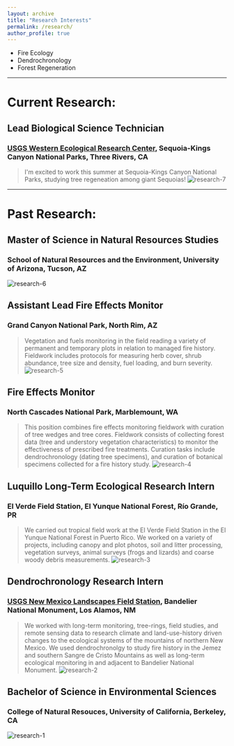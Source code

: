 ```yaml
---
layout: archive
title: "Research Interests"
permalink: /research/
author_profile: true
---
```


- Fire Ecology
- Dendrochronology
- Forest Regeneration

-----

# Current Research:

## Lead Biological Science Technician
### [USGS Western Ecological Research Center](https://www.usgs.gov/centers/werc), Sequoia-Kings Canyon National Parks, Three Rivers, CA

> I'm excited to work this summer at Sequoia-Kings Canyon National Parks, studying tree regeneation among giant Sequoias!
![research-7](http://alexandralalor.github.io/images/research/research-7.jpg)
-----

# Past Research:

## Master of Science in Natural Resources Studies
### School of Natural Resources and the Environment, University of Arizona, Tucson, AZ
![research-6](http://alexandralalor.github.io/images/research/research-6.JPG)

## Assistant Lead Fire Effects Monitor
### Grand Canyon National Park, North Rim, AZ
> Vegetation and fuels monitoring in the field reading a variety of permanent and temporary plots in relation to managed fire history. Fieldwork includes protocols for measuring herb cover, shrub abundance, tree size and density, fuel loading, and burn severity.
![research-5](http://alexandralalor.github.io/images/research/research-5.jpg)

## Fire Effects Monitor
### North Cascades National Park, Marblemount, WA
> This position combines fire effects monitoring fieldwork with curation of tree wedges and tree cores. Fieldwork consists of collecting forest data (tree and understory vegetation characteristics) to monitor the effectiveness of prescribed fire treatments. Curation tasks include dendrochronology (dating tree specimens), and curation of botanical specimens collected for a fire history study.
![research-4](http://alexandralalor.github.io/images/research/research-4.jpg)

## Luquillo Long-Term Ecological Research Intern
### El Verde Field Station, El Yunque National Forest, Río Grande, PR
> We carried out tropical field work at the El Verde Field Station in the El Yunque National Forest in Puerto Rico. We worked on a variety of projects, including canopy and plot photos, soil and litter processing, vegetation surveys, animal surveys (frogs and lizards) and coarse woody debris measurements.
![research-3](http://alexandralalor.github.io/images/research/research-3.JPG)

## Dendrochronology Research Intern
### [USGS New Mexico Landscapes Field Station](https://www.usgs.gov/centers/fort-collins-science-center/science/new-mexico-landscapes-field-station), Bandelier National Monument, Los Alamos, NM
> We worked with long-term monitoring, tree-rings, field studies, and remote sensing data to research climate and land-use-history driven changes to the ecological systems of the mountains of northern New Mexico. We used dendrochronolgy to study fire history in the Jemez and southern Sangre de Cristo Mountains as well as long-term ecological monitoring in and adjacent to Bandelier National Monument.
![research-2](http://alexandralalor.github.io/images/research/research-2.JPG)

## Bachelor of Science in Environmental Sciences
### College of Natural Resouces, University of California, Berkeley, CA
![research-1](http://alexandralalor.github.io/images/research/research-1.jpeg)
